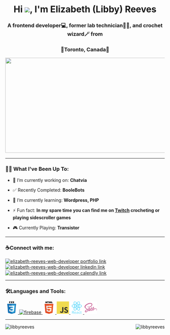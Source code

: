 <div id="header">
  <h1 align="center">Hi <img src="https://media.giphy.com/media/hvRJCLFzcasrR4ia7z/giphy.gif" width="30px"/>, I'm Elizabeth (Libby) Reeves</h1>
  <h3 align="center">A frontend developer💻, former lab technician👩‍🔬, and crochet wizard🪄 from</h3>
  <h3 align="center">🍁Toronto, Canada🍁</h3>
  <div align="center">
    <img src="https://media.giphy.com/media/v1.Y2lkPTc5MGI3NjExMThseW0zYmxvMDFpMWYxanVzM21lZHo1YWN5eWc3dDllNnZ2N3psNCZlcD12MV9pbnRlcm5hbF9naWZfYnlfaWQmY3Q9Zw/l3nWqD4ViFej9REAw/giphy.gif" width="600" height="300"/>
  </div>
</div>

---

### :woman_technologist: What I've Been Up To:


- 🔭 I’m currently working on: <b>Chatvia</b>

- ✅ Recently Completed: <b>BooleBots</b>

- 🌱 I’m currently learning: **Wordpress, PHP**

- ⚡ Fun fact: **In my spare time you can find me on <a href="https://www.twitch.tv/xoxosilverxoxo/">Twitch</a> crocheting or playing sidescroller games**
  
- 🎮 Currently Playing: **Transistor**

---

<h3 align="left">☕Connect with me:</h3>
<p align="left">
<a href="https://elizabeth-reeves.ca/" target="blank"><img align="center" src="https://github.com/FortAwesome/Font-Awesome/blob/6.x/svgs/solid/globe.svg" alt="elizabeth-reeves-web-developer portfolio link" height="30" width="40"/></a>
<a href="https://linkedin.com/in/elizabeth-reeves-web-developer" target="blank"><img align="center" src="https://raw.githubusercontent.com/rahuldkjain/github-profile-readme-generator/master/src/images/icons/Social/linked-in-alt.svg" alt="elizabeth-reeves-web-developer linkedin link" height="30" width="40" /></a>
<a href="https://calendly.com/libbyreeves-dev" target="blank"><img align="center" src="https://github.com/FortAwesome/Font-Awesome/blob/6.x/svgs/regular/calendar.svg" alt="elizabeth-reeves-web-developer calendly link" height="30" width="40" /></a>
</p>

---

<h3 align="left">🛠️Languages and Tools:</h3>
<p align="left"> <a href="https://www.w3schools.com/css/" target="_blank" rel="noreferrer"> <img src="https://raw.githubusercontent.com/devicons/devicon/master/icons/css3/css3-original-wordmark.svg" alt="css3" width="40" height="40"/> </a> <a href="https://firebase.google.com/" target="_blank" rel="noreferrer"> <img src="https://www.vectorlogo.zone/logos/firebase/firebase-icon.svg" alt="firebase" width="40" height="40"/> </a> <a href="https://www.w3.org/html/" target="_blank" rel="noreferrer"> <img src="https://raw.githubusercontent.com/devicons/devicon/master/icons/html5/html5-original-wordmark.svg" alt="html5" width="40" height="40"/> </a> <a href="https://developer.mozilla.org/en-US/docs/Web/JavaScript" target="_blank" rel="noreferrer"> <img src="https://raw.githubusercontent.com/devicons/devicon/master/icons/javascript/javascript-original.svg" alt="javascript" width="40" height="40"/> </a> <a href="https://reactjs.org/" target="_blank" rel="noreferrer"> <img src="https://raw.githubusercontent.com/devicons/devicon/master/icons/react/react-original-wordmark.svg" alt="react" width="40" height="40"/> </a> <a href="https://sass-lang.com" target="_blank" rel="noreferrer"> <img src="https://raw.githubusercontent.com/devicons/devicon/master/icons/sass/sass-original.svg" alt="sass" width="40" height="40"/> </a> </p>

---




<p><img align="left" src="https://github-readme-stats.vercel.app/api/top-langs?username=libbyreeves&show_icons=true&locale=en&layout=compact" alt="libbyreeves" /></p>


<p>&nbsp;<img align="right" src="https://github-readme-stats.vercel.app/api?username=libbyreeves&show_icons=true&locale=en" alt="libbyreeves" /></p>
